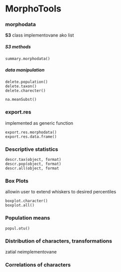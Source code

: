 # MorphoTools


### morphodata
**S3** class  implementovane ako list

##### S3 methods

```
summary.morphodata()
```

##### data manipulation

```
delete.population()
delete.taxon()
delete.charecter()

na.meanSubst()
```


### export.res
implemented as generic function
```
export.res.morphodata()
export.res.data.frame()
```

### Descriptive statistics
```
descr.tax(object, format)
descr.pop(object, format)
descr.all(object, format
```

### Box Plots
allowin user to extend whiskers to desired percentiles
```
boxplot.character()
boxplot.all()
```

### Population means
```
popul.otu()
```

### Distribution of characters, transformations
zatial neimplementovane

### Correlations of characters




